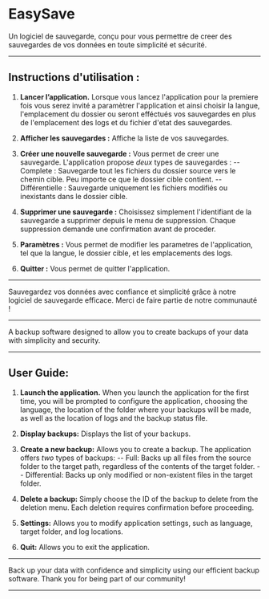 # EasySave

Un logiciel de sauvegarde, conçu pour vous permettre de creer des sauvegardes de vos données en toute simplicité et sécurité.

---
## Instructions d'utilisation :
1. **Lancer l’application.**
    Lorsque vous lancez l'application pour la premiere fois vous serez invité a paramètrer l'application et ainsi choisir la langue, l'emplacement du dossier ou seront efféctués vos sauvegardes en plus de l'emplacement des logs et du fichier d'etat des sauvegardes.
2. **Afficher les sauvegardes :**
   Affiche la liste de vos sauvegardes.
3. **Créer une nouvelle sauvegarde :**
    Vous permet de creer une sauvegarde. L'application propose *deux* types de sauvegardes :
    -- Complete : Sauvegarde tout les fichiers du dossier source vers le chemin cible. Peu importe ce que le dossier cible contient.
    -- Différentielle : Sauvegarde uniquement les fichiers modifiés ou inexistants dans le dossier cible.

4. **Supprimer une sauvegarde :**
    Choisissez simplement l'identifiant de la sauvegarde a supprimer depuis le menu de suppression. Chaque suppression demande une confirmation avant de proceder.

5. **Paramètres :**
   Vous permet de modifier les parametres de l'application, tel que la langue, le dossier cible, et les emplacements des logs.

6. **Quitter :**
   Vous permet de quitter l'application.

---

Sauvegardez vos données avec confiance et simplicité grâce à notre logiciel de sauvegarde efficace. </center>
Merci de faire partie de notre communauté !

---

A backup software designed to allow you to create backups of your data with simplicity and security.

---

## User Guide:
1. **Launch the application.**
    When you launch the application for the first time, you will be prompted to configure the application, choosing the language, the location of the folder where your backups will be made, as well as the location of logs and the backup status file.

2. **Display backups:**
   Displays the list of your backups.

3. **Create a new backup:**
    Allows you to create a backup. The application offers *two* types of backups:
    -- Full: Backs up all files from the source folder to the target path, regardless of the contents of the target folder.
    -- Differential: Backs up only modified or non-existent files in the target folder.

4. **Delete a backup:**
    Simply choose the ID of the backup to delete from the deletion menu. Each deletion requires confirmation before proceeding.

5. **Settings:**
   Allows you to modify application settings, such as language, target folder, and log locations.

6. **Quit:**
   Allows you to exit the application.

---

Back up your data with confidence and simplicity using our efficient backup software.
Thank you for being part of our community!

---

